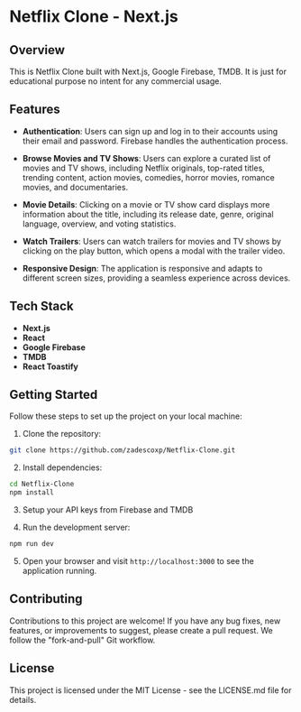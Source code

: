 # Netflix Clone - Next.js

## Overview

This is Netflix Clone built with Next.js, Google Firebase, TMDB. It is just for educational purpose no intent for any commercial usage.

## Features

- **Authentication**: Users can sign up and log in to their accounts using their email and password. Firebase handles the authentication process.

- **Browse Movies and TV Shows**: Users can explore a curated list of movies and TV shows, including Netflix originals, top-rated titles, trending content, action movies, comedies, horror movies, romance movies, and documentaries.

- **Movie Details**: Clicking on a movie or TV show card displays more information about the title, including its release date, genre, original language, overview, and voting statistics.

- **Watch Trailers**: Users can watch trailers for movies and TV shows by clicking on the play button, which opens a modal with the trailer video.

- **Responsive Design**: The application is responsive and adapts to different screen sizes, providing a seamless experience across devices.

## Tech Stack

- **Next.js**
- **React**
- **Google Firebase**
- **TMDB**
- **React Toastify**

## Getting Started

Follow these steps to set up the project on your local machine:

1. Clone the repository:

```bash
git clone https://github.com/zadescoxp/Netflix-Clone.git
```

2. Install dependencies:

```bash
cd Netflix-Clone
npm install
```

3. Setup your API keys from Firebase and TMDB

4. Run the development server:

```bash
npm run dev
```

5. Open your browser and visit `http://localhost:3000` to see the application running.

## Contributing

Contributions to this project are welcome! If you have any bug fixes, new features, or improvements to suggest, please create a pull request. We follow the "fork-and-pull" Git workflow.

## License

This project is licensed under the MIT License - see the LICENSE.md file for details.
